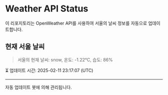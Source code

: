 
# Weather API Status

이 리포지토리는 OpenWeather API를 사용하여 서울의 날씨 정보를 자동으로 업데이트합니다.

## 현재 서울 날씨
> 서울의 현재 날씨: snow, 온도: -1.22°C, 습도: 86%

⏳ 업데이트 시간: 2025-02-11 23:17:07 (UTC)

---
자동 업데이트 봇에 의해 관리됩니다.
